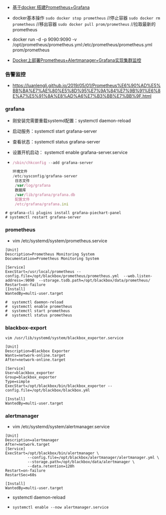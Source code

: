 - [基于docker 搭建Prometheus+Grafana](https://www.cnblogs.com/xiao987334176/p/9930517.html)

- docker基本操作
  ```sudo docker stop prometheus``` //停止容器
  ```sudo docker rm prometheus```  //移出容器
  ```sudo docker pull prom/prometheus``` //拉取最新的prometheus

- docker run  -d   -p 9090:9090   -v /opt/prometheus/prometheus.yml:/etc/prometheus/prometheus.yml    prom/prometheus

- [Docker上部署Prometheus+Alertmanager+Grafana实现集群监控](https://www.cnblogs.com/caizhenghui/p/9184082.html)

### 告警监控

- https://luanlengli.github.io/2019/05/01/Prometheus%E6%90%AD%E5%BB%BA%E7%AE%80%E5%8D%95%E7%9A%84%E7%9B%91%E6%8E%A7%E5%91%8A%E8%AD%A6%E7%B3%BB%E7%BB%9F.html

### grafana

- 刚安装完需要重载systemd配置：systemctl daemon-reload 

- 启动服务：systemctl start grafana-server 

- 查看状态：systemctl status grafana-server 

- 设置开机启动： systemctl enable grafana-server.service

- ```javascript
  /sbin/chkconfig --add grafana-server
  
  环境文件
  /etc/sysconfig/grafana-server
   日志文件
   /var/log/grafana
   数据库
   /var/lib/grafana/grafana.db
   配置文件
   /etc/grafana/grafana.ini
  ```

```
# grafana-cli plugins install grafana-piechart-panel
# systemctl restart grafana-server
```

### prometheus

- vim /etc/systemd/system/prometheus.service

```
[Unit]
Description=Prometheus Monitoring System
Documentation=Prometheus Monitoring System

[Service]
ExecStart=/usr/local/prometheus --config.file=/opt/blackbox/prometheus/prometheus.yml  --web.listen-address=:9090  --storage.tsdb.path=/opt/blackbox/data/prometheus/
Restart=on-failure
[Install]
WantedBy=multi-user.target
```

```
#  systemctl daemon-reload
#  systemctl enable prometheus
#  systemctl start prometheus
#  systemctl status prometheus
```

### blackbox-export

```
vim /usr/lib/systemd/system/blackbox_exporter.service

[Unit]
Description=Blackbox Exporter
Wants=network-online.target
After=network-online.target

[Service]
User=blackbox_exporter
Group=blackbox_exporter
Type=simple
ExecStart=/opt/blackbox/bin/blackbox_exporter --config.file=/opt/blackbox/blackbox.yml

[Install]
WantedBy=multi-user.target
```

### alertmanager

- vim /etc/systemd/system/alertmanager.service

```
[Unit]
Description=alertmanager
After=network.target
[Service]
ExecStart=/opt/blackbox/bin/alertmanager \
          --config.file=/opt/blackbox/alertmanager/alertmanager.yml \
          --storage.path=/opt/blackbox/data/alertmanager \
          --data.retention=120h
Restart=on-failure
RestartSec=60s

[Install]
WantedBy=multi-user.target
```

- systemctl daemon-reload

- ```
  systemctl enable --now alertmanager.service
  ```